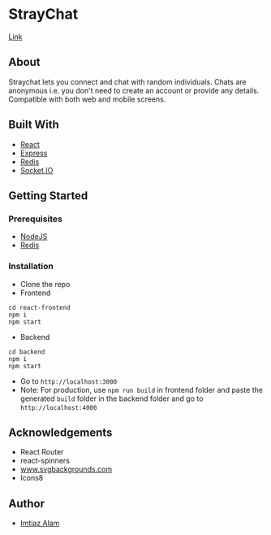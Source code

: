 # StrayChat
<a href="https://stray-chat.herokuapp.com/">Link</a>

## About
Straychat lets you connect and chat with random individuals. Chats are anonymous i.e. you don't need to create an account or provide any details. Compatible with both web and mobile screens.

## Built With
* [React](https://reactjs.org/)
* [Express](https://expressjs.com/)
* [Redis](https://redis.io/)
* [Socket.IO](https://socket.io)

## Getting Started
### Prerequisites
* [NodeJS](https://nodejs.org/en/)
* [Redis](https://redis.io/)
### Installation
* Clone the repo
* Frontend
```
cd react-frontend
npm i
npm start
```
* Backend
```
cd backend
npm i
npm start
```
* Go to ``http://localhost:3000``
* Note: For production, use ```npm run build``` in frontend folder and paste the generated ``build`` folder in the backend folder and go to ``http://localhost:4000``

## Acknowledgements
* React Router
* react-spinners
* www.svgbackgrounds.com
* Icons8

## Author
* [Imtiaz Alam](https://github.com/slxsh)
